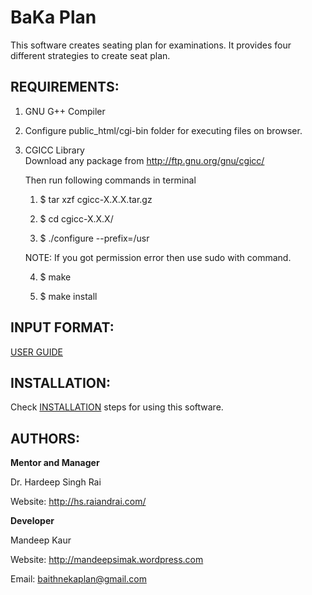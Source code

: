 BaKa Plan
============

This software creates seating plan for examinations. It provides four different
strategies to create seat plan.

REQUIREMENTS:
----------------------------
1) GNU G++ Compiler

2) Configure public_html/cgi-bin folder for executing files on browser.

3) CGICC Library<br>
    Download any package from http://ftp.gnu.org/gnu/cgicc/<br>
    
    Then run following commands in terminal
    
    1) $ tar xzf cgicc-X.X.X.tar.gz 
    
    2) $ cd cgicc-X.X.X/ 
  
    3) $ ./configure --prefix=/usr 
    
    NOTE: If you got permission error then use sudo with command.
    
    4) $ make
    
    5) $ make install

INPUT FORMAT:
----------------------------
[USER GUIDE](https://github.com/GreatDevelopers/bakaplan/blob/master/USER%20GUIDE)

INSTALLATION:
----------------------------
Check [INSTALLATION](https://github.com/GreatDevelopers/bakaplan/blob/master/INSTALLATION) steps for using this software.

AUTHORS:
----------------------------
<b>Mentor and Manager</b>

Dr. Hardeep Singh Rai

Website: http://hs.raiandrai.com/

<b>Developer</b>

Mandeep Kaur

Website: http://mandeepsimak.wordpress.com

Email: baithnekaplan@gmail.com


